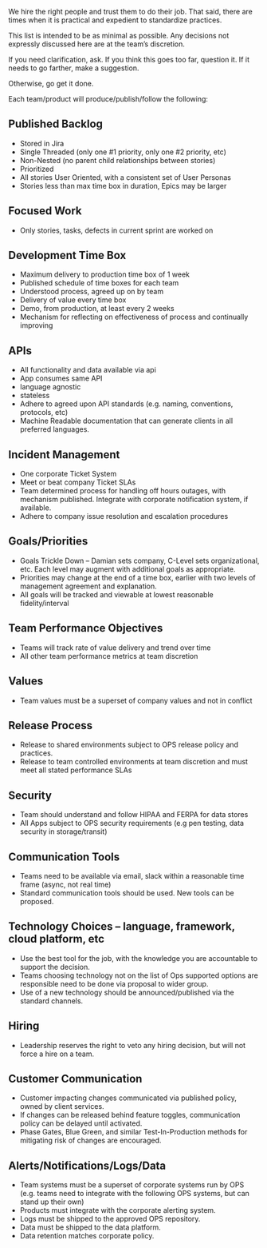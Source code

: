 
We hire the right people and trust them to do their job.   That said, there are times when it is practical and expedient to standardize practices.

This list is intended to be as minimal as possible.  Any decisions not expressly discussed here are at the team’s discretion.

If you need clarification, ask.  If you think this goes too far, question it. If it needs to go farther, make a suggestion.

Otherwise, go get it done.

Each team/product will produce/publish/follow the following:


## Published Backlog
- Stored in Jira
- Single Threaded (only one #1 priority, only one #2 priority, etc)
- Non-Nested (no parent child relationships between stories)
- Prioritized
- All stories User Oriented, with a consistent set of User Personas
- Stories less than max time box in duration, Epics may be larger

## Focused Work
- Only stories, tasks, defects in current sprint are worked on


## Development Time Box
- Maximum delivery to production time box of 1 week
- Published schedule of time boxes for each team
- Understood process, agreed up on by team
- Delivery of value every time box
- Demo, from production, at least every 2 weeks
- Mechanism for reflecting on effectiveness of process and continually improving


## APIs
- All functionality and data available via api
- App consumes same API
- language agnostic
- stateless
- Adhere to agreed upon API standards (e.g. naming, conventions, protocols, etc)
- Machine Readable documentation that can generate clients in all preferred languages.


## Incident Management
- One corporate Ticket System
- Meet or beat company Ticket SLAs
- Team determined process for handling off hours outages, with mechanism published.  Integrate with corporate notification system, if available.
- Adhere to company issue resolution and escalation procedures


## Goals/Priorities
- Goals Trickle Down – Damian sets company, C-Level sets organizational, etc.  Each level may augment with additional goals as appropriate.
- Priorities may change at the end of a time box, earlier with two levels of management agreement and explanation.
- All goals will be tracked and viewable at lowest reasonable fidelity/interval


## Team Performance Objectives
- Teams will track rate of value delivery and trend over time
- All other team performance metrics at team discretion


## Values
- Team values must be a superset of company values and not in conflict


## Release Process
- Release to shared environments subject to OPS release policy and practices.
- Release to team controlled environments at team discretion and must meet all stated performance SLAs


## Security
- Team should understand and follow HIPAA and FERPA for data stores
- All Apps subject to OPS security requirements (e.g pen testing, data security in storage/transit)


## Communication Tools
- Teams need to be available via email, slack within a reasonable time frame (async, not real time)
- Standard communication tools should be used.  New tools can be proposed.


## Technology Choices – language, framework, cloud platform, etc
- Use the best tool for the job, with the knowledge you are accountable to support the decision.
- Teams choosing technology not on the list of Ops supported options are responsible need to be done via proposal to wider group.
- Use of a new technology should be announced/published via the standard channels.


## Hiring
- Leadership reserves the right to veto any hiring decision, but will not force a hire on a team.


## Customer Communication
- Customer impacting changes communicated via published policy, owned by client services.
- If changes can be released behind feature toggles, communication policy can be delayed until activated.
- Phase Gates, Blue Green, and similar Test-In-Production methods for mitigating risk of changes are encouraged.


## Alerts/Notifications/Logs/Data
- Team systems must be a superset of corporate systems run by OPS (e.g. teams need to integrate with the following OPS systems, but can stand up their own)
- Products must integrate with the corporate alerting system.
- Logs must be shipped to the approved OPS repository.
- Data must be shipped to the data platform.
- Data retention matches corporate policy.
